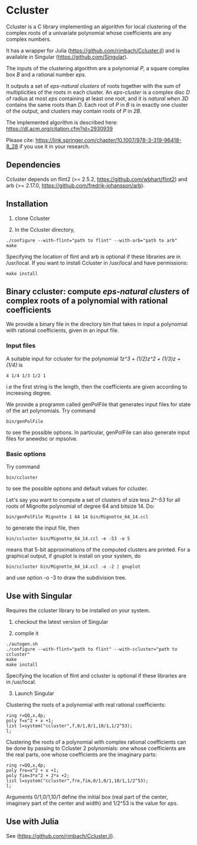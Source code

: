 # Ccluster

Ccluster is a C library implementing an algorithm for local clustering of the complex roots
of a univariate polynomial whose
coefficients are any complex numbers.

It has a wrapper for Julia (https://github.com/rimbach/Ccluster.jl)
and is available in Singular (https://github.com/Singular).

The inputs of the clustering algorithm are
a polynomial *P*, 
a square complex box *B* and
a rational number *eps*.

It outputs a set of *eps-natural clusters* of roots together with the sum of multiplicities
of the roots in each cluster.
An *eps-cluster* is a complex disc *D* of radius at most *eps* containing at least one root, 
and it is *natural when* *3D* contains the same roots
than *D*.
Each root of *P* in *B* is in exactly one cluster of the output, and clusters may contain
roots of *P* in *2B*.

The implemented algorithm is described here:
https://dl.acm.org/citation.cfm?id=2930939

Please cite:
https://link.springer.com/chapter/10.1007/978-3-319-96418-8_28
if you use it in your research.

## Dependencies

Ccluster depends on flint2 (>= 2.5.2, https://github.com/wbhart/flint2)
and arb (>= 2.17.0, https://github.com/fredrik-johansson/arb).

## Installation

1. clone Ccluster

2. In the Ccluster directory,

```
./configure --with-flint="path to flint" --with-arb="path to arb"
make
```
Specifying the location of flint and arb is optional if these libraries are in /usr/local. 
If you want to install Ccluster in /usr/local and have permissions:
```
make install
```
## Binary ccluster: compute *eps-natural clusters* of complex roots of a polynomial with rational coefficients

We provide a binary file in the directory bin that takes in input a polynomial with rational coefficients, given in an input file.

### Input files

A suitable input for ccluster for the polynomial *1z^3 + (1/2)z^2 + (1/3)z + (1/4)* is 
```
4 1/4 1/3 1/2 1
```
i.e the first string is the length, then the coefficients are given according to increesing degree.

We provide a programm called genPolFile that generates input files for state of the art polynomials. Try command
```
bin/genPolFile
```
to see the possible options. In particular, genPolFile can also generate input files for anewdsc or mpsolve.

### Basic options
Try command
```
bin/ccluster
```
to see the possible options and default values for ccluster.

Let's say you want to compute a set of clusters of size less *2^-53* for all roots of Mignotte polynomial of degree 64 and bitsize 14.
Do:
```
bin/genPolFile Mignotte 1 64 14 bin/Mignotte_64_14.ccl
```
to generate the input file, then 
```
bin/ccluster bin/Mignotte_64_14.ccl -e -53 -o 5
```
means that 5-bit approximations of the computed clusters are printed.
For a graphical output, if gnuplot is install on your system, do
```
bin/ccluster bin/Mignotte_64_14.ccl -o -2 | gnuplot
```
and use option -o -3 to draw the subdivision tree.

## Use with Singular
Requires the ccluster library to be installed on your system.

1. checkout the latest version of Singular

2. compile it 

```
./autogen.sh
./configure --with-flint="path to flint" --with-ccluster="path to ccluster"
make 
make install
```

Specifying the location of flint and ccluster is optional if these libraries are in /usr/local. 

3. Launch Singular

Clustering the roots of a polynomial with real rational coefficients:

```
ring r=QQ,x,dp;
poly f=x^2 + x +1;
list l=system("ccluster",f,0/1,0/1,10/1,1/2^53);
l;
```

Clustering the roots of a polynomial with complex rational coefficients can be done
by passing to Ccluster 2 polynomials: one whose coefficients are the real parts,
one whose coefficients are the imaginary parts:

```
ring r=QQ,x,dp;
poly fre=x^2 + x +1;
poly fim=3*x^2 + 2*x +2;
list l=system("ccluster",fre,fim,0/1,0/1,10/1,1/2^53);
l;
```

Arguments 0/1,0/1,10/1 define the initial box (real part of the center, imaginary part of the center
and width) and 1/2^53 is the value for *eps*.

## Use with Julia

See (https://github.com/rimbach/Ccluster.jl).
